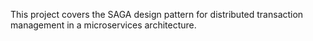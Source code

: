 This project covers the SAGA design pattern for distributed transaction management in a microservices architecture. 
